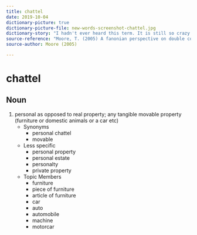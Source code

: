 ```yaml
---
title: chattel
date: 2019-10-04
dictionary-picture: true
dictionary-picture-file: new-words-screenshot-chattel.jpg
dictionary-story: "I hadn't ever heard this term. It is still so crazy to think of people being possessions."
source-reference: "Moore, T. (2005) A fanonian perspective on double consciousness. _Journal of Black Studies, 35_(6), 751-762. [https://doi.org/10.1177%2F0021934704263839](https://doi.org/10.1177%2F0021934704263839)"
source-author: Moore (2005)

---
```



# chattel


## Noun

1. personal as opposed to real property; any tangible movable property (furniture or domestic animals or a car etc)
	- Synonyms
		- personal chattel
		- movable
	- Less specific
		- personal property
		- personal estate
		- personalty
		- private property
	- Topic Members
		- furniture
		- piece of furniture
		- article of furniture
		- car
		- auto
		- automobile
		- machine
		- motorcar